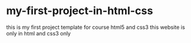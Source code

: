 # my-first-project-in-html-css
this is my first project template for course html5 and css3 
this website is only in html and css3 only 
